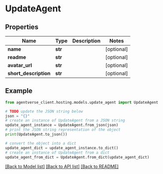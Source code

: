 # UpdateAgent


## Properties

Name | Type | Description | Notes
------------ | ------------- | ------------- | -------------
**name** | **str** |  | [optional] 
**readme** | **str** |  | [optional] 
**avatar_url** | **str** |  | [optional] 
**short_description** | **str** |  | [optional] 

## Example

```python
from agentverse_client.hosting.models.update_agent import UpdateAgent

# TODO update the JSON string below
json = "{}"
# create an instance of UpdateAgent from a JSON string
update_agent_instance = UpdateAgent.from_json(json)
# print the JSON string representation of the object
print(UpdateAgent.to_json())

# convert the object into a dict
update_agent_dict = update_agent_instance.to_dict()
# create an instance of UpdateAgent from a dict
update_agent_from_dict = UpdateAgent.from_dict(update_agent_dict)
```
[[Back to Model list]](../README.md#documentation-for-models) [[Back to API list]](../README.md#documentation-for-api-endpoints) [[Back to README]](../README.md)


